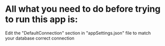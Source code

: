 # All what you need to do before trying to run this app is:
 
  Edit the "DefaultConnection" section in "appSettings.json" file to match your database correct connection
